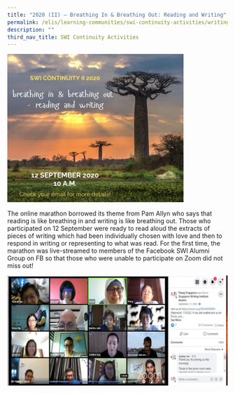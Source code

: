 ```yaml
---
title: "2020 (II) — Breathing In & Breathing Out: Reading and Writing"
permalink: /elis/learning-communities/swi-continuity-activities/writing-marathon-breathing-in-breathing-out/
description: ""
third_nav_title: SWI Continuity Activities
---
```


<img src="/images/2020-ii-marathon-flyer.jpeg" style="width:80%">

The online marathon borrowed its theme from Pam Allyn who says that reading is like breathing in and writing is like breathing out. Those who participated on 12 September were ready to read aloud the extracts of pieces of writing which had been individually chosen with love and then to respond in writing or representing to what was read. For the first time, the marathon was live-streamed to members of the Facebook SWI Alumni Group on FB so that those who were unable to participate on Zoom did not miss out!

![](/images/2020-ii-marathon-fb_s.jpeg)